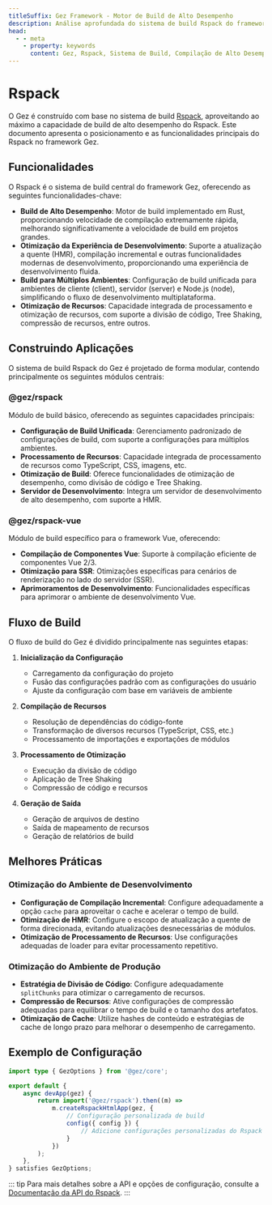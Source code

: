 ```yaml
---
titleSuffix: Gez Framework - Motor de Build de Alto Desempenho
description: Análise aprofundada do sistema de build Rspack do framework Gez, incluindo compilação de alto desempenho, build para múltiplos ambientes, otimização de recursos e outras funcionalidades principais, ajudando desenvolvedores a construir aplicações web modernas eficientes e confiáveis.
head:
  - - meta
    - property: keywords
      content: Gez, Rspack, Sistema de Build, Compilação de Alto Desempenho, Atualização a Quente (HMR), Build para Múltiplos Ambientes, Tree Shaking, Divisão de Código, SSR, Otimização de Recursos, Eficiência de Desenvolvimento, Ferramenta de Build
---
```


# Rspack

O Gez é construído com base no sistema de build [Rspack](https://rspack.dev/), aproveitando ao máximo a capacidade de build de alto desempenho do Rspack. Este documento apresenta o posicionamento e as funcionalidades principais do Rspack no framework Gez.

## Funcionalidades

O Rspack é o sistema de build central do framework Gez, oferecendo as seguintes funcionalidades-chave:

- **Build de Alto Desempenho**: Motor de build implementado em Rust, proporcionando velocidade de compilação extremamente rápida, melhorando significativamente a velocidade de build em projetos grandes.
- **Otimização da Experiência de Desenvolvimento**: Suporte a atualização a quente (HMR), compilação incremental e outras funcionalidades modernas de desenvolvimento, proporcionando uma experiência de desenvolvimento fluida.
- **Build para Múltiplos Ambientes**: Configuração de build unificada para ambientes de cliente (client), servidor (server) e Node.js (node), simplificando o fluxo de desenvolvimento multiplataforma.
- **Otimização de Recursos**: Capacidade integrada de processamento e otimização de recursos, com suporte a divisão de código, Tree Shaking, compressão de recursos, entre outros.

## Construindo Aplicações

O sistema de build Rspack do Gez é projetado de forma modular, contendo principalmente os seguintes módulos centrais:

### @gez/rspack

Módulo de build básico, oferecendo as seguintes capacidades principais:

- **Configuração de Build Unificada**: Gerenciamento padronizado de configurações de build, com suporte a configurações para múltiplos ambientes.
- **Processamento de Recursos**: Capacidade integrada de processamento de recursos como TypeScript, CSS, imagens, etc.
- **Otimização de Build**: Oferece funcionalidades de otimização de desempenho, como divisão de código e Tree Shaking.
- **Servidor de Desenvolvimento**: Integra um servidor de desenvolvimento de alto desempenho, com suporte a HMR.

### @gez/rspack-vue

Módulo de build específico para o framework Vue, oferecendo:

- **Compilação de Componentes Vue**: Suporte à compilação eficiente de componentes Vue 2/3.
- **Otimização para SSR**: Otimizações específicas para cenários de renderização no lado do servidor (SSR).
- **Aprimoramentos de Desenvolvimento**: Funcionalidades específicas para aprimorar o ambiente de desenvolvimento Vue.

## Fluxo de Build

O fluxo de build do Gez é dividido principalmente nas seguintes etapas:

1. **Inicialização da Configuração**
   - Carregamento da configuração do projeto
   - Fusão das configurações padrão com as configurações do usuário
   - Ajuste da configuração com base em variáveis de ambiente

2. **Compilação de Recursos**
   - Resolução de dependências do código-fonte
   - Transformação de diversos recursos (TypeScript, CSS, etc.)
   - Processamento de importações e exportações de módulos

3. **Processamento de Otimização**
   - Execução da divisão de código
   - Aplicação de Tree Shaking
   - Compressão de código e recursos

4. **Geração de Saída**
   - Geração de arquivos de destino
   - Saída de mapeamento de recursos
   - Geração de relatórios de build

## Melhores Práticas

### Otimização do Ambiente de Desenvolvimento

- **Configuração de Compilação Incremental**: Configure adequadamente a opção `cache` para aproveitar o cache e acelerar o tempo de build.
- **Otimização de HMR**: Configure o escopo de atualização a quente de forma direcionada, evitando atualizações desnecessárias de módulos.
- **Otimização de Processamento de Recursos**: Use configurações adequadas de loader para evitar processamento repetitivo.

### Otimização do Ambiente de Produção

- **Estratégia de Divisão de Código**: Configure adequadamente `splitChunks` para otimizar o carregamento de recursos.
- **Compressão de Recursos**: Ative configurações de compressão adequadas para equilibrar o tempo de build e o tamanho dos artefatos.
- **Otimização de Cache**: Utilize hashes de conteúdo e estratégias de cache de longo prazo para melhorar o desempenho de carregamento.

## Exemplo de Configuração

```ts title="src/entry.node.ts"
import type { GezOptions } from '@gez/core';

export default {
    async devApp(gez) {
        return import('@gez/rspack').then((m) =>
            m.createRspackHtmlApp(gez, {
                // Configuração personalizada de build
                config({ config }) {
                    // Adicione configurações personalizadas do Rspack aqui
                }
            })
        );
    },
} satisfies GezOptions;
```

::: tip
Para mais detalhes sobre a API e opções de configuração, consulte a [Documentação da API do Rspack](/api/app/rspack.html).
:::